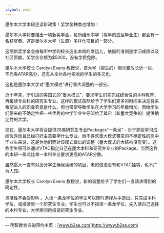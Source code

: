 ```yaml
---
layout: post
---
```

墨尔本大学本硕连读新政策！奖学金种类也增加！

墨尔本大学将要推出一项新奖学金，每所维州中学（每年的应届毕业生）都会有一名获奖者。这是墨尔本大学（生源）多样化项目的一部分。

这项新奖学金会由每所中学的校长选出本校的幸运儿，依据的准则是学习成绩以及社区贡献。奖学金金额为$5000，没有学费免除。

墨尔本大学校长 Carolyn Evans 教授说，该大学（招生的）眼光要放长远一些，不光看ATAR高分，还有从全州各地招收的学生的多元化。

这也是墨尔本大学对“墨大模式”进行重大调整的一部分。

近十年来，所引进的美国式的“墨大模式”，要求学生们先完成综合性的本科教育，再报读专业科的研究生专业。这样的模式虽然给予了学生们更多的时间来决定将来希望进入的职业究竟是什么，但也常常导致学生在大学学习的年数增加。而给学生们带来的不确定性把一些优秀的中学毕业生导流给了其它（和墨大竞争的）提供确定性的大学。

现在，墨尔本大学将会提供28类研究生专业Packages“一条龙” - 对于那些学习成绩优秀而且已经打好主意要学什么专业，而不喜欢墨大模式带来的不确定性的高中毕业生来说，这是为他们而对该模式做出的调整（墨大模式的大结构没有变）。这些学生将可以通过VTAC指定自己在墨大本科和研究生专业的Package。当然这样的本研一条龙比单一本科专业要求更高的ATAR分数。

虽然墨大一直有对高分学生确保读研的项目，老的做法没有和VTAC挂钩，也不广为人知。

墨尔本大学校长 Carolyn Evans 教授说，新的调整给予了学生们一直请求得到的确定性。

灵活性不会受影响 。入读一条龙学位的学生可以随时选择从中退出，只完成本科学位，或报读另一个研究生专业。学生也可以不报读一条龙学位，先入读自己选择的本科专业，大学期间再报读研究生专业。

								


------------------

-- 明智教育咨询预约主页：[www.b2se.com](http://www.b2se.com)